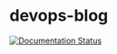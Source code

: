 # devops-blog
[![Documentation Status](https://readthedocs.org/projects/cicd-blog/badge/?version=latest)](https://cicd-blog.readthedocs.io/en/latest/?badge=latest)
